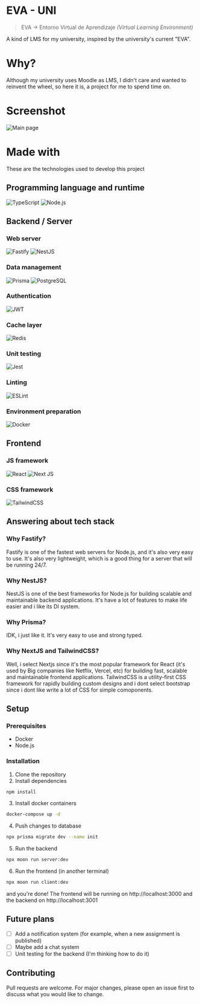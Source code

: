 # EVA - UNI

>EVA -> Entorno Virtual de Aprendizaje *(Virtual Learning Environment)*

A kind of LMS for my university, inspired by the university's current "EVA".

# Why?

Although my university uses Moodle as LMS, I didn't care and wanted to reinvent the wheel, so here it is, a project for me to spend time on.

# Screenshot
![Main page](https://media.discordapp.net/attachments/982436046056857620/1053187774393634856/image.png?width=936&height=454)

# Made with
These are the technologies used to develop this project

## Programming language and runtime
![TypeScript](https://img.shields.io/badge/typescript-%23007ACC.svg?style=for-the-badge&logo=typescript&logoColor=white)
![Node.js](https://img.shields.io/badge/node.js-6DA55F?style=for-the-badge&logo=node.js&logoColor=white)

## Backend / Server
### Web server
![Fastify](https://img.shields.io/badge/fastify-%23000000.svg?style=for-the-badge&logo=fastify&logoColor=white)
![NestJS](https://img.shields.io/badge/nestjs-%23E0234E.svg?style=for-the-badge&logo=nestjs&logoColor=white)



### Data management
![Prisma](https://img.shields.io/badge/Prisma-3982CE?style=for-the-badge&logo=Prisma&logoColor=white)
![PostgreSQL](https://img.shields.io/badge/postgres-%23316192.svg?style=for-the-badge&logo=postgresql&logoColor=white)

### Authentication
![JWT](https://img.shields.io/badge/JWT-black?style=for-the-badge&logo=JSON%20web%20tokens)

### Cache layer
![Redis](https://img.shields.io/badge/redis-%23DD0031.svg?style=for-the-badge&logo=redis&logoColor=white)

### Unit testing
![Jest](https://img.shields.io/badge/-jest-%23C21325?style=for-the-badge&logo=jest&logoColor=white)

### Linting
![ESLint](https://img.shields.io/badge/ESLint-4B3263?style=for-the-badge&logo=eslint&logoColor=white)

### Environment preparation
![Docker](https://img.shields.io/badge/docker-%230db7ed.svg?style=for-the-badge&logo=docker&logoColor=white)

## Frontend
### JS framework
![React](https://img.shields.io/badge/React-blue?style=for-the-badge&logo=react&logoColor=white)
![Next JS](https://img.shields.io/badge/Next-black?style=for-the-badge&logo=next.js&logoColor=white)
### CSS framework
![TailwindCSS](https://img.shields.io/badge/tailwindcss-%2338B2AC.svg?style=for-the-badge&logo=tailwind-css&logoColor=white)

## Answering about tech stack
### Why Fastify?
Fastify is one of the fastest web servers for Node.js, and it's also very easy to use. It's also very lightweight, which is a good thing for a server that will be running 24/7.

### Why NestJS?
NestJS is one of the best frameworks for Node.js for building scalable and maintainable backend applications. It's have a lot of features to make life easier and i like its DI system.

### Why Prisma?
IDK, i just like it. It's very easy to use and strong typed.

### Why NextJS and TailwindCSS?
Well, i select Nextjs since it's the most popular framework for React (it's used by Big companies like Netflix, Vercel, etc) for building fast, scalable and maintainable frontend applications. TailwindCSS is a utility-first CSS framework for rapidly building custom designs and i dont select bootstrap since i dont like write a lot of CSS for simple comoponents.

## Setup

### Prerequisites
- Docker
- Node.js

### Installation
1. Clone the repository
2. Install dependencies
```bash
npm install
```
3. Install docker containers
```bash
docker-compose up -d
```
4. Push changes to database
```bash
npx prisma migrate dev --name init
```
5. Run the backend
```bash
npx moon run server:dev
```
6. Run the frontend (in another terminal)
```bash
npx moon run client:dev
```

and you're done! The frontend will be running on http://localhost:3000 and the backend on http://localhost:3001

## Future plans

- [ ] Add a notification system (for example, when a new assignment is published)
- [ ] Maybe add a chat system
- [ ] Unit testing for the backend (I'm thinking how to do it)

## Contributing
Pull requests are welcome. For major changes, please open an issue first to discuss what you would like to change.